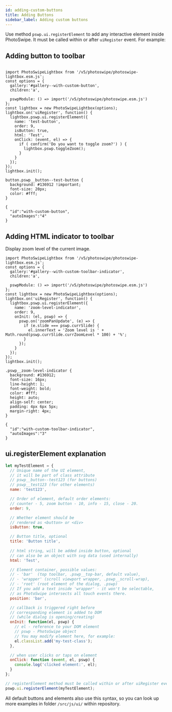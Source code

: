 ```yaml
---
id: adding-custom-buttons
title: Adding Buttons
sidebar_label: Adding custom buttons
---
```


Use method `pswp.ui.registerElement` to add any interactive element inside PhotoSwipe. It must be called within or after `uiRegister` event. For example:

## Adding button to toolbar

<!-- PhotoSwipe example block START -->
<div class="pswp-example">

```pswp_example js

import PhotoSwipeLightbox from '/v5/photoswipe/photoswipe-lightbox.esm.js';
const options = {
  gallery:'#gallery--with-custom-button',
  children:'a',
  
  pswpModule: () => import('/v5/photoswipe/photoswipe.esm.js')
};
const lightbox = new PhotoSwipeLightbox(options);
lightbox.on('uiRegister', function() {
  lightbox.pswp.ui.registerElement({
    name: 'test-button',
    order: 9,
    isButton: true,
    html: 'Test',
    onClick: (event, el) => {
      if ( confirm('Do you want to toggle zoom?') ) {
        lightbox.pswp.toggleZoom();
      }
    }
  });
});
lightbox.init();

```

```pswp_example css
button.pswp__button--test-button {
  background: #136912 !important;
  font-size: 20px;
  color: #fff;
}
```



```pswp_example gallery
{ 
  "id":"with-custom-button",
  "autoImages":"4"
}
```

</div> 
<!-- PhotoSwipe example block END -->


## Adding HTML indicator to toolbar

Display zoom level of the current image.

<!-- PhotoSwipe example block START -->
<div class="pswp-example">

```pswp_example js
import PhotoSwipeLightbox from '/v5/photoswipe/photoswipe-lightbox.esm.js';
const options = {
  gallery:'#gallery--with-custom-toolbar-indicator',
  children:'a',
  
  pswpModule: () => import('/v5/photoswipe/photoswipe.esm.js')
};
const lightbox = new PhotoSwipeLightbox(options);
lightbox.on('uiRegister', function() {
  lightbox.pswp.ui.registerElement({
    name: 'zoom-level-indicator',
    order: 9,
    onInit: (el, pswp) => {
      pswp.on('zoomPanUpdate', (e) => {
        if (e.slide === pswp.currSlide) {
          el.innerText = 'Zoom level is ' + Math.round(pswp.currSlide.currZoomLevel * 100) + '%';
        }
      });
    }
  });
});
lightbox.init();
```

```pswp_example css
.pswp__zoom-level-indicator {
  background: #136912;
  font-size: 16px;
  line-height: 1;
  font-weight: bold;
  color: #fff;
  height: auto;
  align-self: center;
  padding: 4px 6px 5px;
  margin-right: 4px;
}
```

```pswp_example gallery
{ 
  "id":"with-custom-toolbar-indicator",
  "autoImages":"3"
}
```

</div> 
<!-- PhotoSwipe example block END -->

## ui.registerElement explanation

```js
let myTestElement = {
  // Unique name of the UI element,
  // it will be part of class attribute
  // pswp__button--test123 (for buttons)
  // pswp__test123 (for other elements)
  name: 'test123',

  // Order of element, default order elements:
  // counter - 5, zoom button - 10, info - 15, close - 20.
  order: 9,

  // Whether element should be 
  // rendered as <button> or <div>
  isButton: true,

  // Button title, optional
  title: 'Button title', 
  
  // html string, will be added inside button, optional
  // can also be an object with svg data (used internally)
  html: 'Test', 

  // Element container, possible values:
  // - 'bar'  (top toolbar, .pswp__top-bar, default value), 
  // - 'wrapper' (scroll viewport wrapper, .pswp__scroll-wrap),
  // - 'root' (root element of the dialog, .pswp) 
  // If you add a text inside 'wrapper' - it won't be selectable,
  // as PhotoSwipe intersects all touch events there.
  position: 'bar',

  // callback is triggered right before 
  // corresponding element is added to DOM
  // (while dialog is opening/creating)
  onInit: function(el, pswp) {
    // el - reference to your DOM element
    // pswp - PhotoSwipe object
    // You may modify element here, for example:
    el.classList.add('my-test-class');
  }, 

  // when user clicks or taps on element
  onClick: function (event, el, pswp) {
    console.log('clicked element:', el);
  }
};

// registerElement method must be called within or after uiRegister event
pswp.ui.registerElement(myTestElement);
```

All default buttons and elements also use this syntax, so you can look up more examples in folder `/src/js/ui/` within repository.
